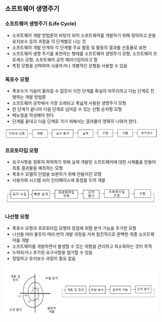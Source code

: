 ## 소프트웨어 생명주기

### 소프트웨어 생명주기 (Life Cycle)

- 소프트웨어 개발 방법론의 바탕이 되어 소프트웨어를 개발하기 위해 정의하고 운용 유지보수 등의 과정을 각 단계별로 나눈 것
- 소프트웨어 개발 단계외 각 단계별 주요 활동 및 활동의 결과를 산출물로 표현
- 소프트웨어 생명 주기를 표현하는 형태를 소프트웨어 생명주기 모형, 소프트웨어 프로세스 모형, 소프트웨어 공학 패러다임이라고 함
- 특정 모형을 선택하여 사용하거나 개별적인 모형을 사용할 수 있음

### 폭포수 모형

- 폭포수가 거슬러 올라갈 수 없듯이 이전 단계를 확실히 마무리하고 다늠 단계로 진행하는 개발 방법론
- 소프트웨어 공학에서 가장 오래되고 폭넓게 사용된 생명주기 모형
- 한 단계가 끝나야 다음 단계로 넘어갈 수 있는 선형 순차형 모형
- 메뉴얼을 작성해야 한다
- 단계를 끝내고 다음 단계로 가기 위해서는 결과물이 명확히 나와야 한다.

![폭포수 모형](./images/01_1.png)

### 프로토타입 모형

- 요구사항을 정확히 파악하기 위해 실제 개발된 소프트웨어에 대한 시제품을 만들어 최종 결과물을 예측하는 모형
- 폭포수 모델의 단점을 보완하기 위해 만들어진 모형
- 사용자와 시스템 사이 인터페이스에 중점을 두어 개발

![프로토타입 모형](./images/01_2.png)

### 나선형 모형

- 폭포수 모형과 프로토타입 모형의 정점에 위험 분석 기능을 추가한 모형
- 나선을 따라 돌듯이 여러 번의 개발 과정을 거쳐 점진적으로 완벽한 최종 소프트웨어를 개발
- 소프트웨어를 개발하면서 발생할 수 있는 위험을 관리하고 최소화하는 것이 목적
- 누락되거나 추가된 요구사항을 첨가할 수 있음
- 정밀하고 유지보수 과정이 필요 없음

![나선형 모형](./images/01_3.png)

